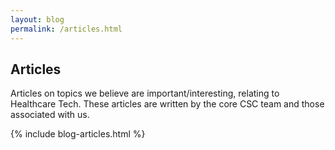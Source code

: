 ```yaml
---
layout: blog
permalink: /articles.html
---
```


## Articles 
<p> Articles on topics we believe are important/interesting, relating to Healthcare Tech. These articles are written by 
the core CSC team and those associated with us.</p>

{% include blog-articles.html %}
